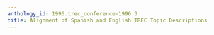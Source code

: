 ```yaml
---
anthology_id: 1996.trec_conference-1996.3
title: Alignment of Spanish and English TREC Topic Descriptions
---
```

